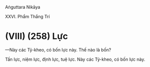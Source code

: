 Aṅguttara Nikāya

XXVI. Phẩm Thắng Trí

# (VIII) (258) Lực

—Này các Tỷ-kheo, có bốn lực này. Thế nào là bốn?

Tấn lực, niệm lực, định lực, tuệ lực. Này các Tỷ-kheo, có bốn lực này.

